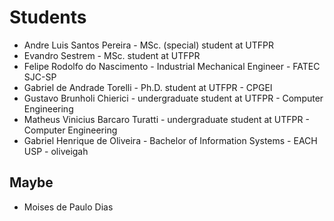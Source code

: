 # Students

- Andre Luis Santos Pereira - MSc. (special) student at UTFPR 	
- Evandro Sestrem - MSc. student at UTFPR	
- Felipe Rodolfo do Nascimento - Industrial Mechanical Engineer - FATEC SJC-SP
- Gabriel de Andrade Torelli - Ph.D. student at UTFPR - CPGEI
- Gustavo Brunholi Chierici - undergraduate student at UTFPR - Computer Engineering
- Matheus Vinicius Barcaro Turatti - undergraduate student at UTFPR - Computer Engineering
- Gabriel Henrique de Oliveira - Bachelor of Information Systems - EACH USP - oliveigah


## Maybe
- Moises de Paulo Dias
